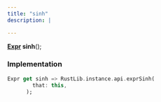 ```yaml
---
title: "sinh"
description: |

---
```

<span class="dart-code"><strong>[Expr] sinh</strong>();</span>


### Implementation
```dart
Expr get sinh => RustLib.instance.api.exprSinh(
        that: this,
      );
```

[Expr]: /reference/classes/expr/